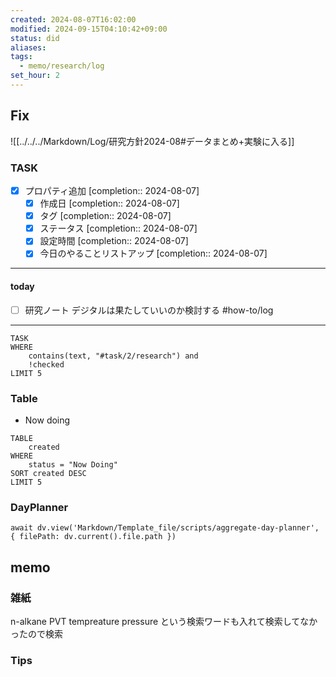 ```yaml
---
created: 2024-08-07T16:02:00
modified: 2024-09-15T04:10:42+09:00
status: did
aliases: 
tags:
  - memo/research/log
set_hour: 2
---
```

## Fix
![[../../../Markdown/Log/研究方針2024-08#データまとめ+実験に入る]]
### TASK
- [x] プロパティ追加  [completion:: 2024-08-07]
	- [x] 作成日  [completion:: 2024-08-07]
	- [x] タグ  [completion:: 2024-08-07]
	- [x] ステータス  [completion:: 2024-08-07]
	- [x] 設定時間  [completion:: 2024-08-07]
	- [x] 今日のやることリストアップ  [completion:: 2024-08-07]
---
#### today
- [ ] 研究ノート デジタルは果たしていいのか検討する  #how-to/log
---
```dataview
TASK
WHERE 
	contains(text, "#task/2/research") and
	!checked
LIMIT 5
```
### Table
- Now doing
```dataview
TABLE
	created
WHERE
	status = "Now Doing"
SORT created DESC
LIMIT 5
```
### DayPlanner
```dataviewjs
await dv.view('Markdown/Template_file/scripts/aggregate-day-planner', { filePath: dv.current().file.path })
```
## memo
### 雑紙
n-alkane PVT tempreature pressure という検索ワードも入れて検索してなかったので検索
### Tips